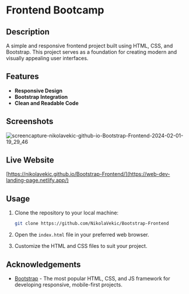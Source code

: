 # Frontend Bootcamp

## Description

A simple and responsive frontend project built using HTML, CSS, and Bootstrap. This project serves as a foundation for creating modern and visually appealing user interfaces.

## Features

- **Responsive Design** 
- **Bootstrap Integration** 
- **Clean and Readable Code** 

## Screenshots
![screencapture-nikolavekic-github-io-Bootstrap-Frontend-2024-02-01-19_29_46](https://github.com/NikolaVekic/Bootstrap-Frontend/assets/55920607/20bb8472-a2d7-4768-a25b-0e275b8bdbd7)


## Live Website
[https://nikolavekic.github.io/Bootstrap-Frontend/](https://web-dev-landing-page.netlify.app/)

## Usage

1. Clone the repository to your local machine:

    ```bash
    git clone https://github.com/NikolaVekic/Bootstrap-Frontend
    ```

2. Open the `index.html` file in your preferred web browser.

3. Customize the HTML and CSS files to suit your project.

## Acknowledgements

- [Bootstrap](https://getbootstrap.com/) - The most popular HTML, CSS, and JS framework for developing responsive, mobile-first projects.

